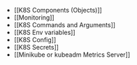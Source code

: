 - [[K8S Components (Objects)]]
- [[Monitoring]]
- [[K8S Commands and Arguments]]
- [[K8S Env variables]]
- [[K8S Config]]
- [[K8S Secrets]]
- [[Minikube or kubeadm Metrics Server]]